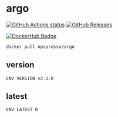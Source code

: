 # argo

[![GitHub Actions status](https://github.com/opspresso/argo/workflows/Build-Push/badge.svg)](https://github.com/opspresso/argo/actions)
[![GitHub Releases](https://img.shields.io/github/release/opspresso/argo.svg)](https://github.com/opspresso/argo/releases)

[![DockerHub Badge](http://dockeri.co/image/opspresso/argo)](https://hub.docker.com/r/opspresso/argo/)

```bash
docker pull opspresso/argo
```

## version

```
ENV VERSION v2.1.0
```

## latest

```
ENV LATEST 0
```
